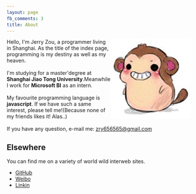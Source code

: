 ```yaml
---
layout: page
fb_comments: 3
title: About
---
```


<img src="../monkey.jpg" width="220" height="220" align="right">

Hello, I'm Jerry Zou, a programmer living in Shanghai. As the title of the index page, programming is my destiny as well as my heaven.<br/><br/>
I'm studying for a master'degree at **Shanghai Jiao Tong University**.Meanwhile I work for **Microsoft BI** as an intern.<br/><br/>
My favourite programming language is **javascript**. If we have such a same interest, please tell me!(Because none of my friends likes it! Alas..) <br/><br/>
If you have any question, e-mail me: [zry656565@gmail.com](mailto:zry656565@gmail.com)<br/>


## Elsewhere

You can find me on a variety of world wild interweb sites.

- [GitHub](https://github.com/zry656565)
- [Weibo](http://weibo.com/u/1943775181)
- [Linkin](http://www.linkedin.com/profile/view?id=289040657)
